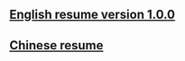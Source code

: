 
## [English resume version 1.0.0](./english.resume.md)

## [Chinese resume](./richard.chinese.resume.html)

